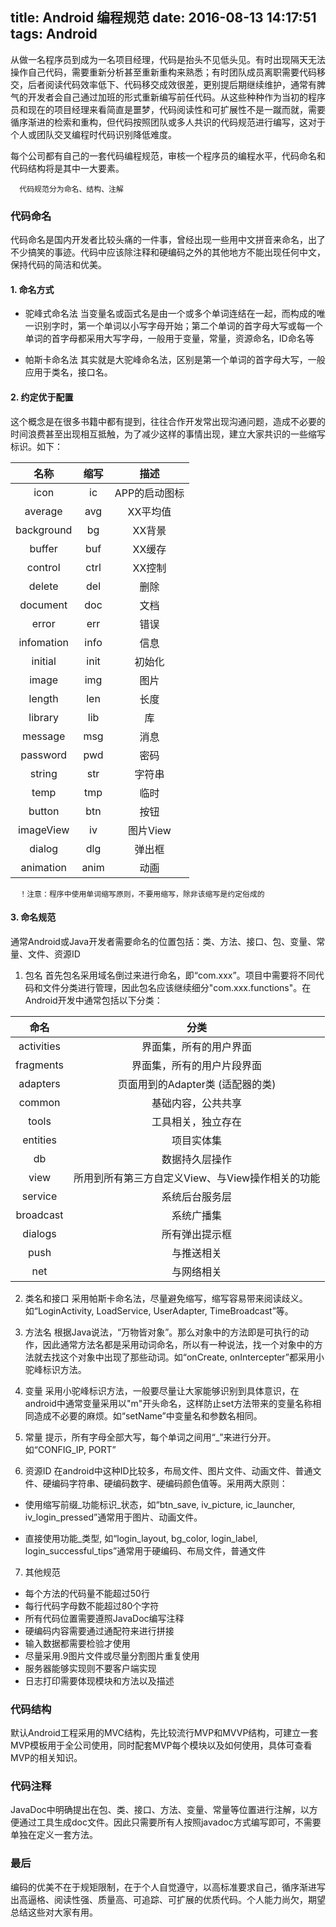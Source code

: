 title: Android 编程规范
date: 2016-08-13 14:17:51
tags: Android
---
从做一名程序员到成为一名项目经理，代码是抬头不见低头见。有时出现隔天无法操作自己代码，需要重新分析甚至重新重构来熟悉；有时团队成员离职需要代码移交，后者阅读代码效率低下、代码移交成效很差，更别提后期继续维护，通常有脾气的开发者会自己通过加班的形式重新编写前任代码。从这些种种作为当初的程序员和现在的项目经理来看简直是噩梦，代码阅读性和可扩展性不是一蹴而就，需要循序渐进的检索和重构，但代码按照团队或多人共识的代码规范进行编写，这对于个人或团队交叉编程时代码识别降低难度。



每个公司都有自己的一套代码编程规范，审核一个程序员的编程水平，代码命名和代码结构将是其中一大要素。

``` Text
  代码规范分为命名、结构、注解
```

### 代码命名
代码命名是国内开发者比较头痛的一件事，曾经出现一些用中文拼音来命名，出了不少搞笑的事迹。代码中应该除注释和硬编码之外的其他地方不能出现任何中文，保持代码的简洁和优美。

#### 1. 命名方式
* 驼峰式命名法
当变量名或函式名是由一个或多个单词连结在一起，而构成的唯一识别字时，第一个单词以小写字母开始；第二个单词的首字母大写或每一个单词的首字母都采用大写字母，一般用于变量，常量，资源命名，ID命名等

* 帕斯卡命名法
其实就是大驼峰命名法，区别是第一个单词的首字母大写，一般应用于类名，接口名。


#### 2. 约定优于配置
这个概念是在很多书籍中都有提到，往往合作开发常出现沟通问题，造成不必要的时间浪费甚至出现相互抵触，为了减少这样的事情出现，建立大家共识的一些缩写标识。如下：

|名称|缩写|描述|
| :--: |:--:|:--:|
|icon|ic|APP的启动图标|
|average|avg|XX平均值|
|background|bg|XX背景|
|buffer|buf|XX缓存|
|control|ctrl|XX控制|
|delete|del|删除|
|document|doc|文档|
|error|err|错误|
|infomation|info|信息|
|initial|init|初始化|
|image|img|图片|
|length|len|长度|
|library|lib|库|
|message|msg|消息|
|password|pwd|密码|
|string|str|字符串|
|temp|tmp|临时|
|button|btn|按钮|
|imageView|iv|图片View|
|dialog|dlg|弹出框|
|animation|anim|动画|
``` Text
  ！注意：程序中使用单词缩写原则，不要用缩写，除非该缩写是约定俗成的
```
#### 3. 命名规范
通常Android或Java开发者需要命名的位置包括：类、方法、接口、包、变量、常量、文件、资源ID
1. 包名
首先包名采用域名倒过来进行命名，即“com.xxx”。项目中需要将不同代码和文件分类进行管理，因此包名应该继续细分"com.xxx.functions"。在Android开发中通常包括以下分类：

|命名|分类|
| :--: | :--: |
|activities| 界面集，所有的用户界面|
|fragments| 界面集，所有的用户片段界面|
|adapters| 页面用到的Adapter类 (适配器的类)|
|common| 基础内容，公共共享|
|tools| 工具相关，独立存在|
|entities| 项目实体集|
|db| 数据持久层操作|
|view| 所用到所有第三方自定义View、与View操作相关的功能|
|service| 系统后台服务层|
|broadcast| 系统广播集|
|dialogs| 所有弹出提示框|
|push| 与推送相关|
|net| 与网络相关|

2. 类名和接口
采用帕斯卡命名法，尽量避免缩写，缩写容易带来阅读歧义。如“LoginActivity, LoadService, UserAdapter, TimeBroadcast”等。

3. 方法名
根据Java说法，“万物皆对象”。那么对象中的方法即是可执行的动作，因此通常方法名都是采用动词命名，所以有一种说法，找一个对象中的方法就去找这个对象中出现了那些动词。如“onCreate, onIntercepter”都采用小驼峰标识方法。

4. 变量
采用小驼峰标识方法，一般要尽量让大家能够识别到具体意识，在android中通常变量采用以"m"开头命名，这样防止set方法带来的变量名称相同造成不必要的麻烦。如“setName”中变量名和参数名相同。

5. 常量
提示，所有字母全部大写，每个单词之间用“\_”来进行分开。如“CONFIG_IP, PORT”

6. 资源ID
在android中这种ID比较多，布局文件、图片文件、动画文件、普通文件、硬编码字符串、硬编码数字、硬编码颜色值等。采用两大原则：

 * 使用缩写前缀_功能标识_状态，如“btn_save, iv_picture, ic_launcher, iv_login_pressed”通常用于图片、动画文件。

 * 直接使用功能_类型, 如“login_layout, bg_color, login_label, login_successful_tips”通常用于硬编码、布局文件，普通文件

7. 其他规范

 * 每个方法的代码量不能超过50行
 * 每行代码字母数不能超过80个字符
 * 所有代码位置需要遵照JavaDoc编写注释
 * 硬编码内容需要通过通配符来进行拼接
 * 输入数据都需要检验才使用
 * 尽量采用.9图片文件或尽量分割图片重复使用
 * 服务器能够实现则不要客户端实现
 * 日志打印需要体现模块和方法以及描述

### 代码结构
默认Android工程采用的MVC结构，先比较流行MVP和MVVP结构，可建立一套MVP模板用于全公司使用，同时配套MVP每个模块以及如何使用，具体可查看MVP的相关知识。

### 代码注释
JavaDoc中明确提出在包、类、接口、方法、变量、常量等位置进行注解，以方便通过工具生成doc文件。因此只需要所有人按照javadoc方式编写即可，不需要单独在定义一套方法。

### 最后

编码的优美不在于规矩限制，在于个人自觉遵守，以高标准要求自己，循序渐进写出高逼格、阅读性强、质量高、可追踪、可扩展的优质代码。个人能力尚欠，期望总结这些对大家有用。
